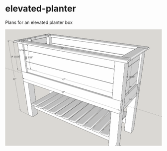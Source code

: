 # elevated-planter
Plans for an elevated planter box

![preview.png](https://github.com/rmelick/elevated-planter/raw/master/preview.png)
